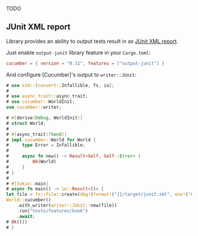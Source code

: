 TODO


## JUnit XML report

Library provides an ability to output tests result in as [JUnit XML report].

Just enable `output-junit` library feature in your `Cargo.toml`:
```toml
cucumber = { version = "0.11", features = ["output-junit"] }
```

And configure [Cucumber]'s output to `writer::JUnit`:
```rust
# use std::{convert::Infallible, fs, io};
# 
# use async_trait::async_trait;
# use cucumber::WorldInit;
use cucumber::writer;

# #[derive(Debug, WorldInit)]
# struct World;
# 
# #[async_trait(?Send)]
# impl cucumber::World for World {
#     type Error = Infallible;
# 
#     async fn new() -> Result<Self, Self::Error> {
#         Ok(World)
#     }
# }
#
# #[tokio::main]
# async fn main() -> io::Result<()> {
let file = fs::File::create(dbg!(format!("{}/target/junit.xml", env!("CARGO_MANIFEST_DIR"))))?;
World::cucumber()
    .with_writer(writer::JUnit::new(file))
    .run("tests/features/book")
    .await;
# Ok(())
# }
```




[JUnit XML report]: https://llg.cubic.org/docs/junit
